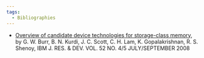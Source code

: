 ```yaml
---
tags:
  - Bibliographies
---
```

- [Overview of candidate device technologies for storage-class memory](https://www.researchgate.net/publication/220498729_Overview_of_candidate_device_technologies_for_Storage-Class_Memory),
  by G. W.  Burr, B. N. Kurdi, J. C. Scott, C. H. Lam, K. Gopalakrishnan,
  R. S.  Shenoy, IBM J. RES. & DEV. VOL. 52 NO. 4/5 JULY/SEPTEMBER 2008
